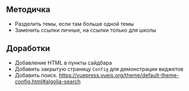 
## Методичка
- Разделить темы, если там больше одной темы
- Заменить ссылки личные, на ссылки только для школы

## Доработки
- Добавление HTML в пункты сайдбара
- Добавить закрытую страницу `Config` для демонстрации виджетов
- Добавить поиск. https://vuepress.vuejs.org/theme/default-theme-config.html#algolia-search
